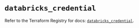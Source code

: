 # `databricks_credential`

Refer to the Terraform Registry for docs: [`databricks_credential`](https://registry.terraform.io/providers/databricks/databricks/1.91.0/docs/resources/credential).
